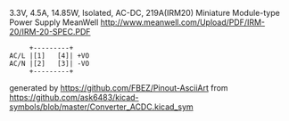3.3V, 4.5A, 14.85W, Isolated, AC-DC, 219A(IRM20)
Miniature Module-type Power Supply MeanWell
http://www.meanwell.com/Upload/PDF/IRM-20/IRM-20-SPEC.PDF


	     +---------+
	AC/L |[1]   [4]| +VO
	AC/N |[2]   [3]| -VO
	     +---------+


generated by https://github.com/FBEZ/Pinout-AsciiArt from https://github.com/ask6483/kicad-symbols/blob/master/Converter_ACDC.kicad_sym
